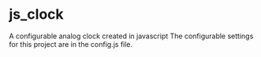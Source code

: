 # js_clock
A configurable analog clock created in javascript
The configurable settings for this project are in the config.js file.
